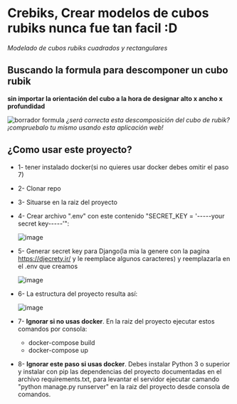 # Crebiks, Crear modelos de cubos rubiks nunca fue tan facil :D
*Modelado de cubos rubiks cuadrados y rectangulares*

## Buscando la formula para descomponer un cubo rubik 
**sin importar la orientación del cubo a la hora de designar alto x ancho x profundidad**

![borrador formula](https://user-images.githubusercontent.com/83993271/221079805-198cbca4-af83-40e5-a8d5-6241385b6112.jpeg)
*¿será correcta esta descomposición del cubo de rubik? ¡compruebalo tu mismo usando esta aplicación web!*

## ¿Como usar este proyecto?
* 1- tener instalado docker(si no quieres usar docker debes omitir el paso 7)
* 2- Clonar repo
* 3- Situarse en la raiz del proyecto
* 4- Crear archivo ".env" con este contenido "SECRET_KEY = '-----your secret key-----'":
  
  ![image](https://user-images.githubusercontent.com/83993271/219707045-95b78f7a-aba1-4084-a483-f809bee99f47.png)

* 5- Generar secret key para Django(la mia la genere con la pagina https://djecrety.ir/ y le reemplace algunos caracteres) y reemplazarla en el .env que creamos
  
  ![image](https://user-images.githubusercontent.com/83993271/219708376-d7919307-0d48-406c-8e5b-c1a97fd3552b.png)

* 6- La estructura del proyecto resulta así:

  ![image](https://user-images.githubusercontent.com/83993271/219709302-4d6fdadd-d783-44db-a539-e2ac7f9428c7.png)

* 7- **Ignorar si no usas docker**. En la raiz del proyecto ejecutar estos comandos por consola:
  * docker-compose build
  * docker-compose up
  
* 8- **Ignorar este paso si usas docker**. Debes instalar Python 3 o superior y instalar con pip las dependencias del proyecto documentadas en el archivo requirements.txt, para levantar el servidor ejecutar camando "python manage.py runserver" en la raiz del proyecto desde consola de comandos.
